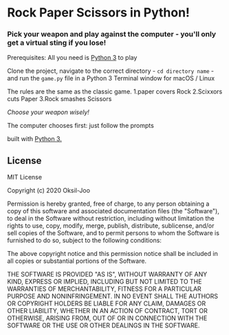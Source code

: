 # Rock Paper Scissors in Python!

### **Pick your weapon and play against the computer - you'll only get a virtual sting if you lose!**

Prerequisites: All you need is [Python 3](https://www.python.org/) to play

Clone the project, navigate to the correct directory - `cd directory name` - and run the `game.py` file in a Python 3 Terminal window for macOS / Linux

The rules are the same as the classic game.
1.paper covers Rock
2.Scixxors cuts Paper 3.Rock smashes Scissors

_Choose your weapon wisely!_

The computer chooses first: just follow the prompts

built with [Python 3.](https://www.python.org/)

## License

MIT License

Copyright (c) 2020 Oksil-Joo

Permission is hereby granted, free of charge, to any person obtaining a copy
of this software and associated documentation files (the "Software"), to deal
in the Software without restriction, including without limitation the rights
to use, copy, modify, merge, publish, distribute, sublicense, and/or sell
copies of the Software, and to permit persons to whom the Software is
furnished to do so, subject to the following conditions:

The above copyright notice and this permission notice shall be included in all
copies or substantial portions of the Software.

THE SOFTWARE IS PROVIDED "AS IS", WITHOUT WARRANTY OF ANY KIND, EXPRESS OR
IMPLIED, INCLUDING BUT NOT LIMITED TO THE WARRANTIES OF MERCHANTABILITY,
FITNESS FOR A PARTICULAR PURPOSE AND NONINFRINGEMENT. IN NO EVENT SHALL THE
AUTHORS OR COPYRIGHT HOLDERS BE LIABLE FOR ANY CLAIM, DAMAGES OR OTHER
LIABILITY, WHETHER IN AN ACTION OF CONTRACT, TORT OR OTHERWISE, ARISING FROM,
OUT OF OR IN CONNECTION WITH THE SOFTWARE OR THE USE OR OTHER DEALINGS IN THE
SOFTWARE.

